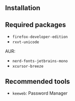 ## Installation

## Required packages

- `firefox-developer-edition`
- `rxvt-unicode`

AUR:

- `nerd-fonts-jetbrains-mono`
- `xcursor-breeze`

## Recommended tools

- `keeweb`: Password Manager
